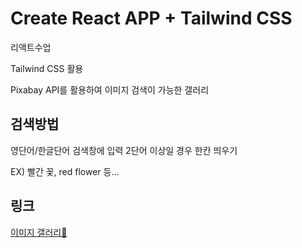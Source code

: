 # Create React APP + Tailwind CSS

리액트수업

Tailwind CSS 활용

Pixabay API를 활용하여 이미지 검색이 가능한 갤러리

## 검색방법

영단어/한글단어 검색창에 입력 2단어 이상일 경우 한칸 띄우기

EX) 빨간 꽃, red flower 등...

## 링크

<a href="https://react-imagegallery-kaenghee.netlify.app/">이미지 갤러리🎨</a>
